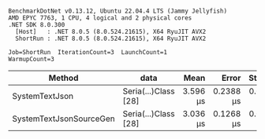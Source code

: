 ```

BenchmarkDotNet v0.13.12, Ubuntu 22.04.4 LTS (Jammy Jellyfish)
AMD EPYC 7763, 1 CPU, 4 logical and 2 physical cores
.NET SDK 8.0.300
  [Host]   : .NET 8.0.5 (8.0.524.21615), X64 RyuJIT AVX2
  ShortRun : .NET 8.0.5 (8.0.524.21615), X64 RyuJIT AVX2

Job=ShortRun  IterationCount=3  LaunchCount=1  
WarmupCount=3  

```
| Method                  | data                 | Mean     | Error     | StdDev    | Min      | Max      | Gen0   | Allocated |
|------------------------ |--------------------- |---------:|----------:|----------:|---------:|---------:|-------:|----------:|
| SystemTextJson          | Seria(...)Class [28] | 3.596 μs | 0.2388 μs | 0.0131 μs | 3.585 μs | 3.610 μs | 0.0229 |   2.07 KB |
| SystemTextJsonSourceGen | Seria(...)Class [28] | 3.036 μs | 0.1268 μs | 0.0069 μs | 3.031 μs | 3.044 μs | 0.0267 |    2.2 KB |
